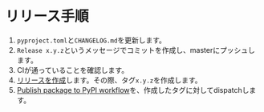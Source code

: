 # リリース手順

1. `pyproject.toml`と`CHANGELOG.md`を更新します。
2. `Release x.y.z`というメッセージでコミットを作成し、masterにプッシュします。
3. CIが通っていることを確認します。
4. [リリースを作成](https://github.com/ciffelia/matplotlib-fontja/releases/new)します。その際、タグ`x.y.z`を作成します。
5. [Publish package to PyPI workflow](https://github.com/ciffelia/matplotlib-fontja/actions/workflows/publish.yaml)を、作成したタグに対してdispatchします。
